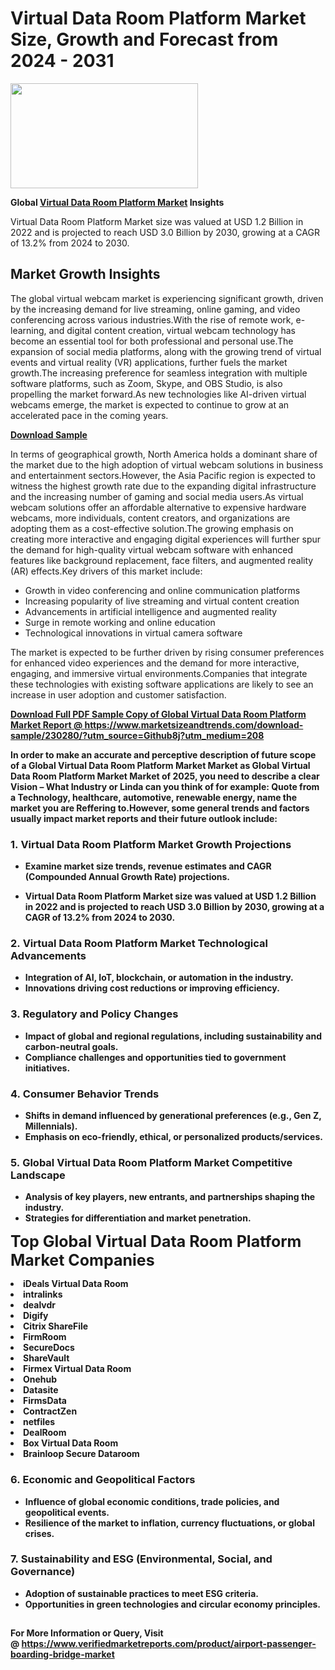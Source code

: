 <H1>Virtual Data Room Platform Market Size, Growth and Forecast from 2024 - 2031</H1><img class="aligncenter size-medium wp-image-584254" src="https://thirdeyenews.in/wp-content/uploads/2024/09/Global-Market-Research-300x168.jpeg" alt="" width="300" height="168" /><p><strong>Global&nbsp;<a href="https://www.marketsizeandtrends.com/download-sample/230280/?utm_source=Github8j?utm_medium=208">Virtual Data Room Platform Market</a> Insights</strong></p><p>Virtual Data Room Platform Market size was valued at USD 1.2 Billion in 2022 and is projected to reach USD 3.0 Billion by 2030, growing at a CAGR of 13.2% from 2024 to 2030.</p><p><h2>Market Growth Insights</h2> <p>The global virtual webcam market is experiencing significant growth, driven by the increasing demand for live streaming, online gaming, and video conferencing across various industries.With the rise of remote work, e-learning, and digital content creation, virtual webcam technology has become an essential tool for both professional and personal use.The expansion of social media platforms, along with the growing trend of virtual events and virtual reality (VR) applications, further fuels the market growth.The increasing preference for seamless integration with multiple software platforms, such as Zoom, Skype, and OBS Studio, is also propelling the market forward.As new technologies like AI-driven virtual webcams emerge, the market is expected to continue to grow at an accelerated pace in the coming years.</p> <p><strong><a href="#">Download Sample</a></strong></p> <p>In terms of geographical growth, North America holds a dominant share of the market due to the high adoption of virtual webcam solutions in business and entertainment sectors.However, the Asia Pacific region is expected to witness the highest growth rate due to the expanding digital infrastructure and the increasing number of gaming and social media users.As virtual webcam solutions offer an affordable alternative to expensive hardware webcams, more individuals, content creators, and organizations are adopting them as a cost-effective solution.The growing emphasis on creating more interactive and engaging digital experiences will further spur the demand for high-quality virtual webcam software with enhanced features like background replacement, face filters, and augmented reality (AR) effects.Key drivers of this market include: <ul> <li>Growth in video conferencing and online communication platforms</li> <li>Increasing popularity of live streaming and virtual content creation</li> <li>Advancements in artificial intelligence and augmented reality</li> <li>Surge in remote working and online education</li> <li>Technological innovations in virtual camera software</li> </ul> <p>The market is expected to be further driven by rising consumer preferences for enhanced video experiences and the demand for more interactive, engaging, and immersive virtual environments.Companies that integrate these technologies with existing software applications are likely to see an increase in user adoption and customer satisfaction.</p> <p><strong><a href="#"></p><p><span class=""><strong>Download Full PDF Sample Copy of Global Virtual Data Room Platform Market Report</strong> @ <a href="https://www.marketsizeandtrends.com/download-sample/230280/?utm_source=Github8j?utm_medium=208" target="_blank">https://www.marketsizeandtrends.com/download-sample/230280/?utm_source=Github8j?utm_medium=208</a></span></p><p>In order to make an accurate and perceptive description of future scope of a Global&nbsp;Virtual Data Room Platform Market Market as Global&nbsp;Virtual Data Room Platform Market Market of 2025, you need to describe a clear Vision &ndash; What Industry or Linda can you think of for example: Quote from a Technology, healthcare, automotive, renewable energy, name the market you are Reffering to.However, some general trends and factors usually impact market reports and their future outlook include:</p><h3>1.&nbsp;<strong>Virtual Data Room Platform Market Growth Projections</strong></h3><ul><li>Examine market size trends, revenue estimates and CAGR (Compounded Annual Growth Rate) projections.</li><li><p>Virtual Data Room Platform Market size was valued at USD 1.2 Billion in 2022 and is projected to reach USD 3.0 Billion by 2030, growing at a CAGR of 13.2% from 2024 to 2030.</p></li></ul><h3>2.&nbsp;<strong>Virtual Data Room Platform Market Technological Advancements</strong></h3><ul><li>Integration of AI, IoT, blockchain, or automation in the industry.</li><li>Innovations driving cost reductions or improving efficiency.</li></ul><h3>3.&nbsp;<strong>Regulatory and Policy Changes</strong></h3><ul><li>Impact of global and regional regulations, including sustainability and carbon-neutral goals.</li><li>Compliance challenges and opportunities tied to government initiatives.</li></ul><h3>4.&nbsp;<strong>Consumer Behavior Trends</strong></h3><ul><li>Shifts in demand influenced by generational preferences (e.g., Gen Z, Millennials).</li><li>Emphasis on eco-friendly, ethical, or personalized products/services.</li></ul><h3>5.&nbsp;<strong>Global Virtual Data Room Platform Market Competitive Landscape</strong></h3><ul><li>Analysis of key players, new entrants, and partnerships shaping the industry.</li><li>Strategies for differentiation and market penetration.</li></ul><p data-pm-slice="1 1 []"><span style="color: inherit; font-family: inherit; font-size: 25px;">Top Global Virtual Data Room Platform Market Companies</span></p><div class="" data-test-id=""><p><li>iDeals Virtual Data Room</li><li> intralinks</li><li> dealvdr</li><li> Digify</li><li> Citrix ShareFile</li><li> FirmRoom</li><li> SecureDocs</li><li> ShareVault</li><li> Firmex Virtual Data Room</li><li> Onehub</li><li> Datasite</li><li> FirmsData</li><li> ContractZen</li><li> netfiles</li><li> DealRoom</li><li> Box Virtual Data Room</li><li> Brainloop Secure Dataroom</li></p></div><h3>6.&nbsp;<strong>Economic and Geopolitical Factors</strong></h3><ul><li>Influence of global economic conditions, trade policies, and geopolitical events.</li><li>Resilience of the market to inflation, currency fluctuations, or global crises.</li></ul><h3>7.&nbsp;<strong>Sustainability and ESG (Environmental, Social, and Governance)</strong></h3><ul><li>Adoption of sustainable practices to meet ESG criteria.</li><li>Opportunities in green technologies and circular economy principles.</li></ul><h2><strong style="font-size: 14px;">For More Information or Query, Visit @&nbsp;</strong><a style="background-color: #ffffff; font-size: 14px;" href="https://www.marketsizeandtrends.com/report/virtual-data-room-platform-market/" target="_blank">https://www.verifiedmarketreports.com/product/airport-passenger-boarding-bridge-market</a></h2>